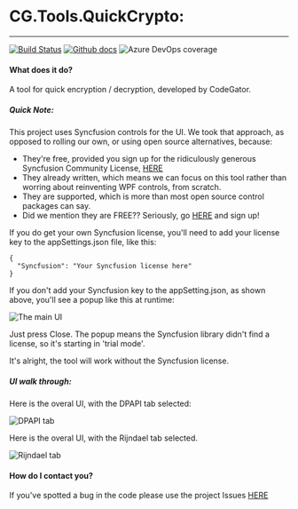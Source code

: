# CG.Tools.QuickCrypto: 
---
[![Build Status](https://dev.azure.com/codegator/CG.Tools.QuickCrypto/_apis/build/status/CodeGator.CG.Tools.QuickCrypto?branchName=main)](https://dev.azure.com/codegator/CG.Tools.QuickCrypto/_build/latest?definitionId=21&branchName=main)
[![Github docs](https://img.shields.io/static/v1?label=Documentation&message=online&color=blue)](https://codegator.github.io/CG.Tools.QuickCrypto/index.html)
![Azure DevOps coverage](https://img.shields.io/azure-devops/coverage/codegator/CG.Tools.QuickCrypto/21)

#### What does it do?
A tool for quick encryption / decryption, developed by CodeGator.

##### Quick Note:
This project uses Syncfusion controls for the UI. We took that approach, as opposed to rolling our own, or using open source alternatives, because:

* They're free, provided you sign up for the ridiculously generous Syncfusion Community License, [HERE](https://www.syncfusion.com/products/communitylicense)
* They already written, which means we can focus on this tool rather than worring about reinventing WPF controls, from scratch.
* They are supported, which is more than most open source control packages can say.
* Did we mention they are FREE?? Seriously, go [HERE](https://www.syncfusion.com/products/communitylicense) and sign up!

If you do get your own Syncfusion license, you'll need to add your license key to the appSettings.json file, like this:

```
{
  "Syncfusion": "Your Syncfusion license here"
}
```

If you don't add your Syncfusion key to the appSetting.json, as shown above, you'll see a popup like this at runtime:

![The main UI](https://github.com/CodeGator/CG.Tools.QuickCrypto/blob/main/images/syncfusion.jpg)

Just press Close. The popup means the Syncfusion library didn't find a license, so it's starting in 'trial mode'. 

It's alright, the tool will work without the Syncfusion license.


##### UI walk through:
Here is the overal UI, with the DPAPI tab selected:

![DPAPI tab](https://github.com/CodeGator/CG.Tools.QuickCrypto/blob/main/images/dpapi.jpg)

Here is the overal UI, with the Rijndael tab selected.

![Rijndael tab](https://github.com/CodeGator/CG.Tools.QuickCrypto/blob/main/images/rijndael.jpg)



#### How do I contact you?
If you've spotted a bug in the code please use the project Issues [HERE](https://github.com/CodeGator/CG.Tools.QuickCrypto/issues)

